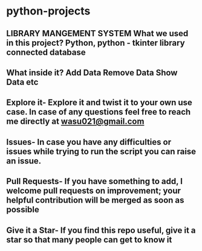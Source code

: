 # python-projects
LIBRARY MANGEMENT SYSTEM
What we used in this project?
Python, python - tkinter library connected database
----------------------------------------------------------------------------------------
What inside it?
Add Data
Remove Data
Show Data etc
---------------------------------------------------------------------------------------------
Explore it-
Explore it and twist it to your own use case. In case of any questions feel free to reach me directly at wasu021@gmail.com
--------------------------------------------------------------------------------------------------------------------------
Issues-
In case you have any difficulties or issues while trying to run the script you can raise an issue.
---------------------------------------------------------------------------------------------------------------------
Pull Requests-
If you have something to add, I welcome pull requests on improvement; your helpful contribution will be merged as soon as possible
---------------------------------------------------------------------------------------------------------------------------
Give it a Star-
If you find this repo useful, give it a star so that many people can get to know it
--------------------------------------------------------------------------------------------------------------------------
